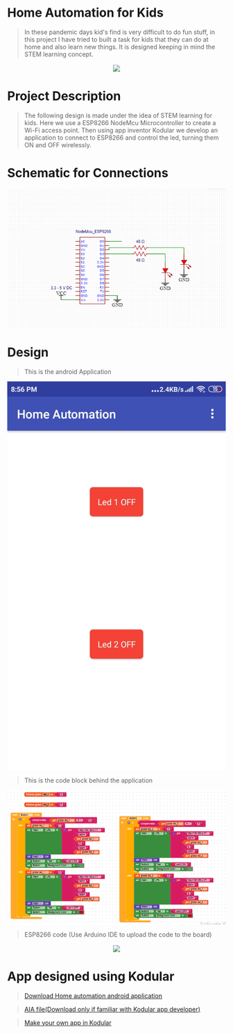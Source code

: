 # Home Automation for Kids


> In these pandemic days kid's find is very difficult to do fun stuff, in this project I have tried to built a task for kids that they can do at home and also learn new things. It is designed keeping in mind the STEM learning concept.

<p align="center">
<img align="center" src="https://github.com/siddhesh010/Home-automation-for-kids/blob/main/Working.jpg">
</p>

  
# Project Description
>The following design is made under the idea of STEM learning for kids. Here we use a ESP8266 NodeMcu Microcontroller to create a Wi-Fi access point. Then using app inventor Kodular we develop an application to connect to ESP8266 and control the led, turning them ON and OFF wirelessly.


# Schematic for Connections



<p align="center">
<img align="center" src="https://github.com/siddhesh010/Home-automation-for-kids/blob/main/Schematic.png">
</p>

# Design
> This is the android Application

<p align="center">
<img align="center" src="https://github.com/siddhesh010/Home-automation-for-kids/blob/main/app%20screenshot.jpg">
</p>

> This is the code block behind the application

<p align="center">
<img align="center" src="https://github.com/siddhesh010/Home-automation-for-kids/blob/main/Kodular%20Code%20blocks.png">
</p>


> ESP8266 code (Use Arduino IDE to upload the code to the board)

<p align="center">
<img align="center" src="https://github.com/siddhesh010/Home-automation-for-kids/blob/main/Esp8266_home_automation.ino">
</p>


# App designed using Kodular

>[Download Home automation android application](https://github.com/siddhesh010/Home-automation-for-kids/blob/main/HomeAutomation.apk)

> [AIA file(Download only if familiar with Kodular app developer)](https://github.com/siddhesh010/Home-automation-for-kids/blob/main/HomeAutomation.aia)

> [Make your own app in Kodular](https://www.kodular.io/)

